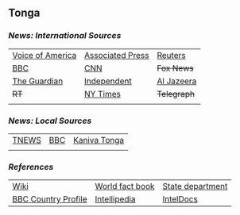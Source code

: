 ## Tonga ##

### _News: International Sources_ ###
|   |   |   |
| --- | --- | --- |
| [Voice of America](https://www.voanews.com/search?search_api_fulltext=Tonga&type=1&sort_by=publication_time) | [Associated Press](https://apnews.com/Tonga) | [Reuters](https://www.reuters.com/places/tonga) |
| [BBC](https://www.bbc.com/news/topics/ce1qrvlexgzt/tonga) | [CNN](https://www.cnn.com/search/?q=Tonga&size=10&type=article) | ~~Fox News~~ |
| [The Guardian](https://www.theguardian.com/world/tonga) | [Independent](https://www.independent.co.uk/topic/Tonga) | [Al Jazeera](https://www.aljazeera.com/topics/country/Tonga.html) |
| ~~RT~~ | [NY Times](https://www.nytimes.com/topic/destination/tonga) | ~~Telegraph~~ |
|  |  |  |

### _News: Local Sources_ ###
|   |   |   |
| --- | --- | --- |
| [TNEWS](http://www.tnews.co.nz/) | [BBC](https://www.bbc.com/news/topics/ce1qrvlexgzt/tonga) | [Kaniva Tonga](https://www.kanivatonga.nz/category/news/) |
|  |  |  |


### _References_ ###
|   |   |   |
| --- | --- | --- |
| [Wiki](https://en.wikipedia.org/wiki/Tonga) | [World fact book](https://www.cia.gov/library/publications/resources/the-world-factbook/geos/tn.html) | [State department](https://www.state.gov/countries-areas/tonga/) |
| [BBC Country Profile](https://www.bbc.com/news/world-asia-pacific-16197014) | [Intellipedia](https://intellipedia.intelink.gov/wiki/Tonga) | [IntelDocs](https://inteldocs.intelink.gov/search/folder?q=Tonga) |
